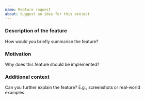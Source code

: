 ```yaml
---
name: Feature request
about: Suggest an idea for this project
---
```


### Description of the feature
How would you briefly summarise the feature?

### Motivation
Why does this feature should be implemented?

### Additional context
Can you further explain the feature? E.g., screenshots or real-world examples.
